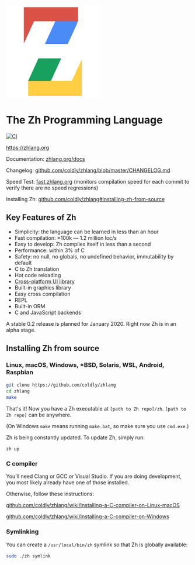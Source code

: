 <img width="256" src="./logo/zh.png">

# The Zh Programming Language

[![CI](https://github.com/coldly/zhlang/workflows/CI/badge.svg)](https://github.com/coldly/zhlang/commits/master)

https://zhlang.org

Documentation: [zhlang.org/docs](https://zhlang.org/docs)

Changelog: [github.com/coldly/zhlang/blob/master/CHANGELOG.md](https://github.com/coldly/zhlang/blob/master/CHANGELOG.md)

Speed Test: [fast.zhlang.org](https://fast.zhlang.org/) (monitors compilation speed for each commit to verify there are no speed regressions)

Installing Zh: [github.com/coldly/zhlang#installing-zh-from-source](https://github.com/coldly/zhlang#installing-zh-from-source)


## Key Features of Zh

- Simplicity: the language can be learned in less than an hour
- Fast compilation: ≈100k — 1.2 million loc/s
- Easy to develop: Zh compiles itself in less than a second
- Performance: within 3% of C
- Safety: no null, no globals, no undefined behavior, immutability by default
- C to Zh translation
- Hot code reloading
- [Cross-platform UI library](https://github.com/coldly/zhlang/ui)
- Built-in graphics library
- Easy cross compilation
- REPL
- Built-in ORM
- C and JavaScript backends

A stable 0.2 release is planned for January 2020. Right now Zh is in an alpha stage.

## Installing Zh from source

### Linux, macOS, Windows, *BSD, Solaris, WSL, Android, Raspbian

```bash
git clone https://github.com/coldly/zhlang
cd zhlang
make
```

That's it! Now you have a Zh executable at `[path to Zh repo]/zh`. `[path to Zh repo]` can be anywhere.

(On Windows `make` means running `make.bat`, so make sure you use `cmd.exe`.)

Zh is being constantly updated. To update Zh, simply run:

```
zh up
```

### C compiler

You'll need Clang or GCC or Visual Studio. If you are doing development, you most likely already have one of those installed.

Otherwise, follow these instructions:

[github.com/coldly/zhlang/wiki/Installing-a-C-compiler-on-Linux-macOS](https://github.com/coldly/zhlang/wiki/Installing-a-C-compiler-on-Linux-macOS)

[github.com/coldly/zhlang/wiki/Installing-a-C-compiler-on-Windows](https://github.com/coldly/zhlang/wiki/Installing-a-C-compiler-on-Windows)

### Symlinking

You can create a `/usr/local/bin/zh` symlink so that Zh is globally available:

```bash
sudo ./zh symlink
```
